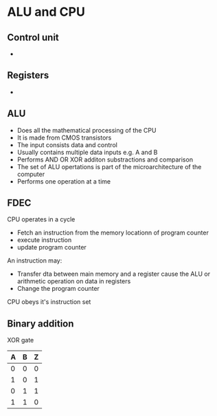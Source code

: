 # ALU and CPU

## Control unit
  *
  
## Registers
  *
  
## ALU
  * Does all the mathematical processing of the CPU
  * It is made from CMOS transistors
  * The input consists data and control
  * Usually contains multiple data inputs e.g. A and B
  * Performs AND  OR XOR additon substractions and comparison
  * The set of ALU opertations is part of the microarchitecture of the computer
  * Performs one operation at a time
 
 
 ## FDEC
 CPU operates in a cycle
   * Fetch an instruction from the memory locationn of program counter
   * execute instruction
   * update program counter
 
 An instruction may:
   * Transfer dta between main memory and a register
   cause the ALU or arithmetic operation on data in registers
   * Change the program counter
   
CPU obeys it's instruction set
  
## Binary addition

XOR gate

|A|B|Z|
|-|-|-|
|0|0|0|
|1|0|1|
|0|1|1|
|1|1|0|

